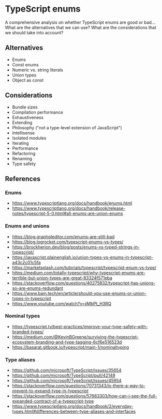 # TypeScript enums

A comprehensive analysis on whether TypeScript enums are good or bad... What are the alternatives that we can use? What are the considerations that we should take into account?

## Alternatives

- Enums
- Const enums
- Numeric vs. string literals
- Union types
- Object as const

## Considerations

- Bundle sizes
- Compilation performance
- Exhaustiveness
- Extending
- Philosophy ("not a type-level extension of JavaScript")
- Intellisense
- Isolated modules
- Iterating
- Performance
- Refactoring
- Renaming
- Type safety

## References

### Enums

- https://www.typescriptlang.org/docs/handbook/enums.html
- https://www.typescriptlang.org/docs/handbook/release-notes/typescript-5-0.html#all-enums-are-union-enums

### Enums and unions

- https://blog.graphqleditor.com/enums-are-still-bad
- https://blog.logrocket.com/typescript-enums-vs-types/
- https://brockherion.dev/blog/posts/enums-vs-typed-strings-in-typescript/
- https://javascript.plainenglish.io/union-types-vs-enums-in-typescript-a43c2c01c5fa
- https://marketsplash.com/tutorials/typescript/typescript-enum-vs-type/
- https://medium.com/totally-typescript/why-typescript-enums-are-terrible-but-union-types-are-great-83324f571eba
- https://stackoverflow.com/questions/40275832/typescript-has-unions-so-are-enums-redundant
- https://www.bam.tech/en/article/should-you-use-enums-or-union-types-in-typescript
- https://www.youtube.com/watch?v=jjMbPt_H3RQ

### Nominal types

- https://typescript.tv/best-practices/improve-your-type-safety-with-branded-types/
- https://medium.com/@KevinBGreene/surviving-the-typescript-ecosystem-branding-and-type-tagging-6cf6e516523d
- https://basarat.gitbook.io/typescript/main-1/nominaltyping

### Type aliases

- https://github.com/microsoft/TypeScript/issues/35654
- https://github.com/microsoft/TypeScript/pull/42149
- https://github.com/microsoft/TypeScript/issues/45954
- https://stackoverflow.com/questions/70731343/is-there-a-way-to-prevent-to-expand-type-in-typescript
- https://stackoverflow.com/questions/57683303/how-can-i-see-the-full-expanded-contract-of-a-typescript-type
- https://www.typescriptlang.org/docs/handbook/2/everyday-types.html#differences-between-type-aliases-and-interfaces
